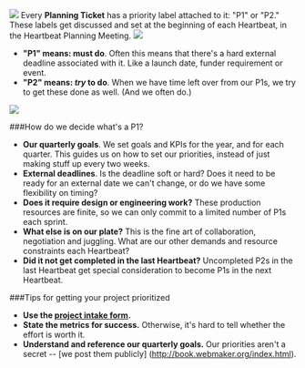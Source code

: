 ![](/https://dl.dropboxusercontent.com/spa/6c38yp3crbxni5b/u4xki459.png)
Every **Planning Ticket** has a priority label attached to it:  "P1" or "P2." These labels get discussed and set at the beginning of each Heartbeat, in the Heartbeat Planning Meeting. 
![](/https://dl.dropboxusercontent.com/spa/6c38yp3crbxni5b/vlpbya-9.png)
- **"P1" means: must do**. Often this means that there's a hard external deadline associated with it. Like a launch date, funder requirement or event.
- **"P2" means: _try_ to do**. When we have time left over from our P1s, we try to get these done as well. (And we often do.)  

![](/https://dl.dropboxusercontent.com/spa/6c38yp3crbxni5b/vodigbl-.png)

###How do we decide what's a P1? 
- **Our quarterly goals**. We set goals and KPIs for the year, and for each quarter. This guides us on how to set our priorities, instead of just making stuff up every two weeks. 
- **External deadlines**. Is the deadline soft or hard? Does it need to be ready for an external date we can't change, or do we have some flexibility on timing? 
- **Does it require design or engineering work?** These production resources are finite, so we can only commit to a limited number of P1s each sprint. 
- **What else is on our plate?** This is the fine art of collaboration, negotiation and juggling. What are our other demands and resource constraints each Heartbeat?
- **Did it not get completed in the last Heartbeat?** Uncompleted P2s in the last Heartbeat get special consideration to become P1s in the next Heartbeat. 

###Tips for getting your project prioritized
- **Use the [project intake form](http://build.webmaker.org/add).** 
- **State the metrics for success.** Otherwise, it's hard to tell whether the effort is worth it. 
- **Understand and reference our quarterly goals.** Our priorities aren't a secret -- [we post them publicly] (http://book.webmaker.org/index.html). 



